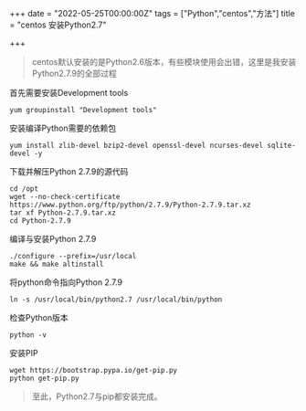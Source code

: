 +++
date = "2022-05-25T00:00:00Z"
tags = ["Python","centos","方法"]
title = "centos 安装Python2.7"

+++

> centos默认安装的是Python2.6版本，有些模块使用会出错，这里是我安装Python2.7.9的全部过程<!--more-->

首先需要安装Development tools
```
yum groupinstall "Development tools"
```
安装编译Python需要的依赖包
```
yum install zlib-devel bzip2-devel openssl-devel ncurses-devel sqlite-devel -y
```
下载并解压Python 2.7.9的源代码
```
cd /opt
wget --no-check-certificate https://www.python.org/ftp/python/2.7.9/Python-2.7.9.tar.xz
tar xf Python-2.7.9.tar.xz
cd Python-2.7.9
```
编译与安装Python 2.7.9
```
./configure --prefix=/usr/local
make && make altinstall
```
将python命令指向Python 2.7.9
```
ln -s /usr/local/bin/python2.7 /usr/local/bin/python
```
检查Python版本
```
python -v
```
安装PIP
```
wget https://bootstrap.pypa.io/get-pip.py
python get-pip.py
```
> 至此，Python2.7与pip都安装完成。